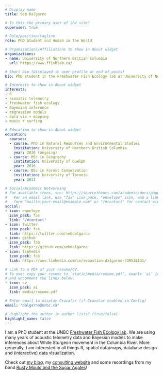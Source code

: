 ```yaml
---
# Display name
title: Seb Dalgarno

# Is this the primary user of the site?
superuser: true

# Role/position/tagline
role: PhD Student and Human in the World

# Organizations/Affiliations to show in About widget
organizations:
- name: University of Northern British Columbia
  url: https://www.ffishlab.ca/

# Short bio (displayed in user profile at end of posts)
bio: PhD student in the Freshwater Fish Ecology lab at University of Northern British Columbia

# Interests to show in About widget
interests:
- R
- acoustic telemetry
- freshwater fish ecology
- Bayesian inference 
- regression models
- data viz + mapping
- music + surfing 

# Education to show in About widget
education:
  courses:
  - course: PhD in Natural Resources and Environmental Studies
    institution: University of Northern British Columbia
    year: 2020 (ongoing)
  - course: MSc in Geography
    institution: University of Guelph
    year: 2016
  - course: BSc in Forest Conservation
    institution: University of Toronto
    year: 2011

# Social/Academic Networking
# For available icons, see: https://sourcethemes.com/academic/docs/page-builder/#icons
#   For an email link, use "fas" icon pack, "envelope" icon, and a link in the
#   form "mailto:your-email@example.com" or "/#contact" for contact widget.
social:
- icon: envelope
  icon_pack: fas
  link: '/#contact'
- icon: twitter
  icon_pack: fab
  link: https://twitter.com/sebdalgarno
- icon: github
  icon_pack: fab
  link: https://github.com/sebdalgarno
- icon: linkedin
  icon_pack: fab
  link: https://www.linkedin.com/in/sebastian-dalgarno-739538131/

# Link to a PDF of your resume/CV.
# To use: copy your resume to `static/media/resume.pdf`, enable `ai` icons in `params.toml`, 
# and uncomment the lines below.
- icon: cv
  icon_pack: ai
  link: media/resume.pdf

# Enter email to display Gravatar (if Gravatar enabled in Config)
email: "dalgarno@unbc.ca"

# Highlight the author in author lists? (true/false)
highlight_name: false
---
```


I am a PhD student at the UNBC [Freshwater Fish Ecology lab](https://www.ffishlab.ca/). We are using many years of acoustic telemetry data and Bayesian models to make inferences about White Sturgeon movement in the Columbia River. More generally, I am interested in all things R, spatial data/maps, database design and (interactive) data visualization. 

Check out [my blog](htpps://www.fishydata.netlify.app), my [consulting website](https://www.northbeachconsulting.ca/) and some recordings from my band [Rusty Mould and the Sugar Agates](https://rustymouldandthesugaragates.bandcamp.com/)!

